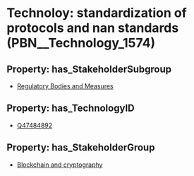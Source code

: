 # Technoloy: __standardization of protocols and nan standards__ (PBN__Technology_1574)

## Property: has_StakeholderSubgroup

* [Regulatory Bodies and Measures](PBN__TechSubgroup_97)

## Property: has_TechnologyID

* [Q47484892](Q47484892)

## Property: has_StakeholderGroup

* [Blockchain and cryptography](PBN__TechGroup_10)

